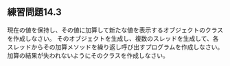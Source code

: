 ## 練習問題14.3

現在の値を保持し、その値に加算して新たな値を表示するオブジェクトのクラスを作成しなさい。
そのオブジェクトを生成し、複数のスレッドを生成して、各スレッドからその加算メソッドを繰り返し呼び出すプログラムを作成しなさい。
加算の結果が失われないようにそのクラスを作成しなさい。
